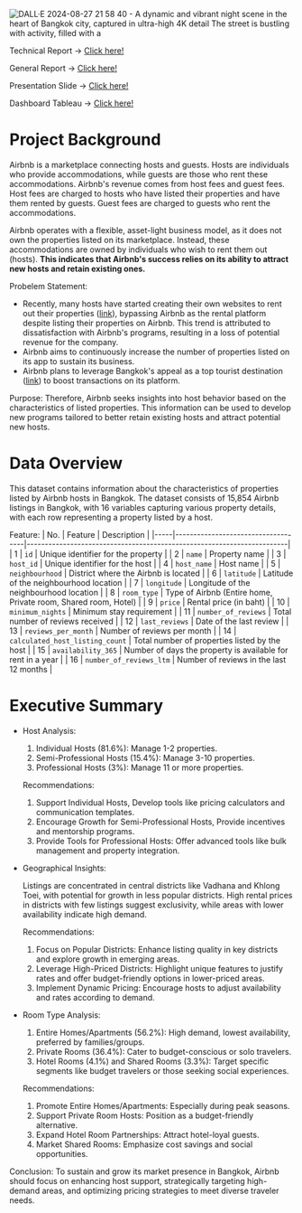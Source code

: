 ![DALL·E 2024-08-27 21 58 40 - A dynamic and vibrant night scene in the heart of Bangkok city, captured in ultra-high 4K detail  The street is bustling with activity, filled with a ](https://github.com/user-attachments/assets/8c8a8cbf-3e5f-4772-a158-8b94f4d4b650)

Technical Report -> [Click here!](https://drive.google.com/file/d/1qpXoxjIiZv7kz7A_IWCw9HAVcY16zq8h/view?usp=sharing)

General Report -> [Click here!](https://drive.google.com/file/d/1b8rNF1sc88NYUs8VNwSm-y3sitwwIji3/view?usp=sharing)

Presentation Slide -> [Click here!](https://drive.google.com/file/d/1-1b91ovZEEkQW1mI1OVQlVZnq9gieiyw/view?usp=sharing)

Dashboard Tableau -> [Click here!](https://public.tableau.com/app/profile/fadhlan.auffar/viz/AirbnbListingAnalysis_17253312519050/Dashboard1?publish=yes)

# Project Background
Airbnb is a marketplace connecting hosts and guests. Hosts are individuals who provide accommodations, while guests are those who rent these accommodations. Airbnb's revenue comes from host fees and guest fees. Host fees are charged to hosts who have listed their properties and have them rented by guests. Guest fees are charged to guests who rent the accommodations.

Airbnb operates with a flexible, asset-light business model, as it does not own the properties listed on its marketplace. Instead, these accommodations are owned by individuals who wish to rent them out (hosts). **This indicates that Airbnb's success relies on its ability to attract new hosts and retain existing ones.**

Probelem Statement:
- Recently, many hosts have started creating their own websites to rent out their properties ([link](https://www.cnbc.com/2020/05/06/airbnb-hosts-are-building-their-own-direct-booking-websites-in-revolt.html)), bypassing Airbnb as the rental platform despite listing their properties on Airbnb. This trend is attributed to dissatisfaction with Airbnb's programs, resulting in a loss of potential revenue for the company.
- Airbnb aims to continuously increase the number of properties listed on its app to sustain its business.
- Airbnb plans to leverage Bangkok's appeal as a top tourist destination ([link](https://www.liputan6.com/lifestyle/read/4056210/bangkok-kembali-duduki-peringkat-pertama-kota-tujuan-turis-di-dunia)) to boost transactions on its platform.

Purpose:
Therefore, Airbnb seeks insights into host behavior based on the characteristics of listed properties. This information can be used to develop new programs tailored to better retain existing hosts and attract potential new hosts.

# Data Overview
This dataset contains information about the characteristics of properties listed by Airbnb hosts in Bangkok. The dataset consists of 15,854 Airbnb listings in Bangkok, with 16 variables capturing various property details, with each row representing a property listed by a host.

Feature:
| No. | Feature                            | Description                                                            |
|-----|------------------------------------|------------------------------------------------------------------------|
| 1   | `id`                               | Unique identifier for the property                                     |
| 2   | `name`                             | Property name                                                          |
| 3   | `host_id`                          | Unique identifier for the host                                         |
| 4   | `host_name`                        | Host name                                                              |
| 5   | `neighbourhood`                    | District where the Airbnb is located                                   |
| 6   | `latitude`                         | Latitude of the neighbourhood location                                 |
| 7   | `longitude`                        | Longitude of the neighbourhood location                                |
| 8   | `room_type`                        | Type of Airbnb (Entire home, Private room, Shared room, Hotel)         |
| 9   | `price`                            | Rental price (in baht)                                                 |
| 10  | `minimum_nights`                   | Minimum stay requirement                                               |
| 11  | `number_of_reviews`                | Total number of reviews received                                       |
| 12  | `last_reviews`                     | Date of the last review                                                |
| 13  | `reviews_per_month`                | Number of reviews per month                                            |
| 14  | `calculated_host_listing_count`    | Total number of properties listed by the host                          |
| 15  | `availability_365`                 | Number of days the property is available for rent in a year            |
| 16  | `number_of_reviews_ltm`            | Number of reviews in the last 12 months                                |

# Executive Summary
- Host Analysis:
  
  1. Individual Hosts (81.6%): Manage 1-2 properties.
  2. Semi-Professional Hosts (15.4%): Manage 3-10 properties.
  3. Professional Hosts (3%): Manage 11 or more properties.

  Recommendations:
  1. Support Individual Hosts, Develop tools like pricing calculators and communication templates.
  2. Encourage Growth for Semi-Professional Hosts, Provide incentives and mentorship programs.
  3. Provide Tools for Professional Hosts: Offer advanced tools like bulk management and property integration.

- Geographical Insights:
  
  Listings are concentrated in central districts like Vadhana and Khlong Toei, with potential for growth in less popular districts.
  High rental prices in districts with few listings suggest exclusivity, while areas with lower availability indicate high demand.

  Recommendations:
  1. Focus on Popular Districts: Enhance listing quality in key districts and explore growth in emerging areas.
  2. Leverage High-Priced Districts: Highlight unique features to justify rates and offer budget-friendly options in lower-priced areas.
  3. Implement Dynamic Pricing: Encourage hosts to adjust availability and rates according to demand.

- Room Type Analysis:
  
  1. Entire Homes/Apartments (56.2%): High demand, lowest availability, preferred by families/groups.
  2. Private Rooms (36.4%): Cater to budget-conscious or solo travelers.
  3. Hotel Rooms (4.1%) and Shared Rooms (3.3%): Target specific segments like budget travelers or those seeking social experiences.
  
  Recommendations:
  1. Promote Entire Homes/Apartments: Especially during peak seasons.
  2. Support Private Room Hosts: Position as a budget-friendly alternative.
  3. Expand Hotel Room Partnerships: Attract hotel-loyal guests.
  4. Market Shared Rooms: Emphasize cost savings and social opportunities.

Conclusion: To sustain and grow its market presence in Bangkok, Airbnb should focus on enhancing host support, strategically targeting high-demand areas, and optimizing pricing strategies to meet diverse traveler needs.






